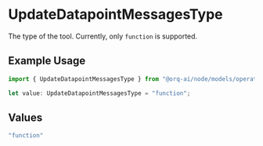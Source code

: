 # UpdateDatapointMessagesType

The type of the tool. Currently, only `function` is supported.

## Example Usage

```typescript
import { UpdateDatapointMessagesType } from "@orq-ai/node/models/operations";

let value: UpdateDatapointMessagesType = "function";
```

## Values

```typescript
"function"
```